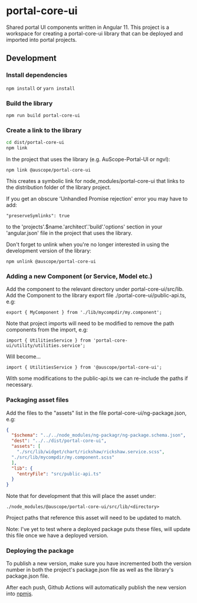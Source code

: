 # portal-core-ui
Shared portal UI components written in Angular 11. This project is a workspace for creating a portal-core-ui library that can be deployed and imported into portal projects.

## Development

### Install dependencies

`npm install`
or
`yarn install`

### Build the library

`npm run build portal-core-ui`

### Create a link to the library

``` bash
cd dist/portal-core-ui
npm link
```

In the project that uses the library (e.g. AuScope-Portal-UI or ngvl):

```
npm link @auscope/portal-core-ui
```

This creates a symbolic link for node_modules/portal-core-ui that links to the distribution folder of the library project.

If you get an obscure 'Unhandled Promise rejection' error you may have to add:

`"preserveSymlinks": true`

to the 'projects'.$name.'architect'.'build'.'options' section in your 'angular.json' file in the project that uses the library.

Don't forget to unlink when you're no longer interested in using the development version of the library:

`npm unlink @auscope/portal-core-ui`

### Adding a new Component (or Service, Model etc.)

Add the component to the relevant directory under portal-core-ui/src/lib.
Add the Component to the library export file ./portal-core-ui/public-api.ts, e.g:

`export { MyComponent } from './lib/mycompdir/my.component';`

Note that project imports will need to be modified to remove the path components from the import, e.g:

`import { UtilitiesService } from 'portal-core-ui/utility/utilities.service';`

Will become...

`import { UtilitiesService } from '@auscope/portal-core-ui';`

With some modifications to the public-api.ts we can re-include the paths if necessary.

### Packaging asset files

Add the files to the "assets" list in the file portal-core-ui/ng-package.json, e.g:

``` json
{
  "$schema": "../../node_modules/ng-packagr/ng-package.schema.json",
  "dest": "../../dist/portal-core-ui",
  "assets": [
    "./src/lib/widget/chart/rickshaw/rickshaw.service.scss",
  "./src/lib/mycompdir/my.component.scss"
  ],
  "lib": {
    "entryFile": "src/public-api.ts"
  }
}
```

Note that for development that this will place the asset under:

`./node_modules/@auscope/portal-core-ui/src/lib/<directory>`

Project paths that reference this asset will need to be updated to match.

Note: I've yet to test where a deployed package puts these files, will update this file once we have a deployed version.

### Deploying the package 

To publish a new version, make sure you have incremented both the version number in both the project's package.json file as well as the library's package.json file.

After each push, Github Actions will automatically publish the new version into [npmjs](https://www.npmjs.com/package/@auscope/portal-core-ui).
